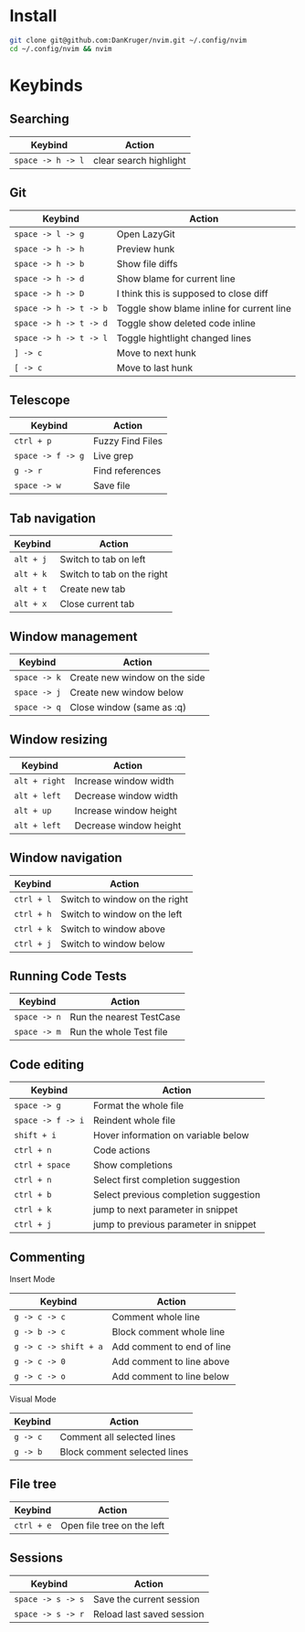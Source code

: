 # Install

```bash
git clone git@github.com:DanKruger/nvim.git ~/.config/nvim
cd ~/.config/nvim && nvim
```

# Keybinds

## Searching

| Keybind           | Action                 |
| ----------------- | ---------------------- |
| `space -> h -> l` | clear search highlight |

## Git

| Keybind                | Action                                    |
| ---------------------- | ----------------------------------------- |
| `space -> l -> g`      | Open LazyGit                              |
| `space -> h -> h`      | Preview hunk                              |
| `space -> h -> b`      | Show file diffs                           |
| `space -> h -> d`      | Show blame for current line               |
| `space -> h -> D`      | I think this is supposed to close diff    |
| `space -> h -> t -> b` | Toggle show blame inline for current line |
| `space -> h -> t -> d` | Toggle show deleted code inline           |
| `space -> h -> t -> l` | Toggle hightlight changed lines           |
| `] -> c`               | Move to next hunk                         |
| `[ -> c`               | Move to last hunk                         |

## Telescope

| Keybind           | Action           |
| ----------------- | ---------------- |
| `ctrl + p`        | Fuzzy Find Files |
| `space -> f -> g` | Live grep        |
| `g -> r`          | Find references  |
| `space -> w`      | Save file        |

## Tab navigation

| Keybind   | Action                     |
| --------- | -------------------------- |
| `alt + j` | Switch to tab on left      |
| `alt + k` | Switch to tab on the right |
| `alt + t` | Create new tab             |
| `alt + x` | Close current tab          |

## Window management

| Keybind      | Action                        |
| ------------ | ----------------------------- |
| `space -> k` | Create new window on the side |
| `space -> j` | Create new window below       |
| `space -> q` | Close window (same as :q)     |

## Window resizing

| Keybind       | Action                 |
| ------------- | ---------------------- |
| `alt + right` | Increase window width  |
| `alt + left`  | Decrease window width  |
| `alt + up`    | Increase window height |
| `alt + left`  | Decrease window height |

## Window navigation

| Keybind    | Action                        |
| ---------- | ----------------------------- |
| `ctrl + l` | Switch to window on the right |
| `ctrl + h` | Switch to window on the left  |
| `ctrl + k` | Switch to window above        |
| `ctrl + j` | Switch to window below        |

## Running Code Tests

| Keybind      | Action                   |
| ------------ | ------------------------ |
| `space -> n` | Run the nearest TestCase |
| `space -> m` | Run the whole Test file  |

## Code editing

| Keybind           | Action                                |
| ----------------- | ------------------------------------- |
| `space -> g`      | Format the whole file                 |
| `space -> f -> i` | Reindent whole file                   |
| `shift + i`       | Hover information on variable below   |
| `ctrl + n`        | Code actions                          |
| `ctrl + space`    | Show completions                      |
| `ctrl + n`        | Select first completion suggestion    |
| `ctrl + b`        | Select previous completion suggestion |
| `ctrl + k`        | jump to next parameter in snippet     |
| `ctrl + j`        | jump to previous parameter in snippet |

## Commenting

Insert Mode

| Keybind               | Action                     |
| --------------------- | -------------------------- |
| `g -> c -> c`         | Comment whole line         |
| `g -> b -> c`         | Block comment whole line   |
| `g -> c -> shift + a` | Add comment to end of line |
| `g -> c -> 0`         | Add comment to line above  |
| `g -> c -> o`         | Add comment to line below  |

Visual Mode

| Keybind  | Action                       |
| -------- | ---------------------------- |
| `g -> c` | Comment all selected lines   |
| `g -> b` | Block comment selected lines |

## File tree

| Keybind    | Action                     |
| ---------- | -------------------------- |
| `ctrl + e` | Open file tree on the left |

## Sessions

| Keybind           | Action                    |
| ----------------- | ------------------------- |
| `space -> s -> s` | Save the current session  |
| `space -> s -> r` | Reload last saved session |
